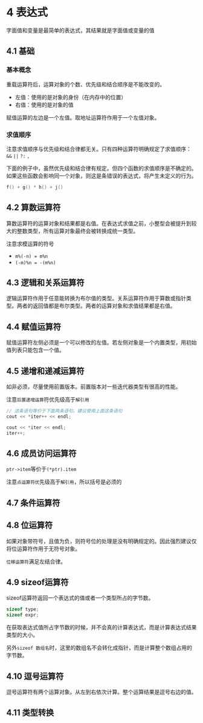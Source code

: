 # 4 表达式

字面值和变量是最简单的表达式，其结果就是字面值或变量的值

## 4.1 基础

### 基本概念

重载运算符后，运算对象的个数、优先级和结合顺序是不能改变的。

- 左值：使用的是对象的身份（在内存中的位置）
- 右值：使用的是对象的值

赋值运算的左边是一个左值。取地址运算符作用于一个左值对象。

### 求值顺序

注意求值顺序与优先级和结合律都无关。只有四种运算符明确规定了求值顺序：`&&` `||` `?:` `,`

下面的例子中，虽然优先级和结合律有规定。但四个函数的求值顺序是不确定的。如果这些函数会影响同一个对象，则这是条错误的表达式，将产生未定义的行为。

```cpp
f() + g() * h() + j()
```

## 4.2 算数运算符

算数运算符的运算对象和结果都是右值。在表达式求值之前，小整型会被提升到较大的整数类型，所有运算对象最终会被转换成统一类型。

注意求模运算的符号

- `m%(-n) = m%n`
- `(-m)%n = -(m%n)`

## 4.3 逻辑和关系运算符

逻辑运算符作用于任意能转换为布尔值的类型。关系运算符作用于算数或指针类型。两者的返回值都是布尔类型。两者的运算对象和求值结果都是右值。

## 4.4 赋值运算符

赋值运算符左侧必须是一个可以修改的左值。若左侧对象是一个内置类型，用初始值列表只能包含一个值。

## 4.5 递增和递减运算符

如非必须，尽量使用前置版本。前置版本对一些迭代器类型有很高的性能。

注意`后置递增运算`符优先级高于`解引用`

```cpp
// 这条语句等价于下面两条语句。建议使用上面这条语句
cout << *iter++ << endl;

cout << *iter << endl;
iter++;
```

## 4.6 成员访问运算符

`ptr->item`等价于`(*ptr).item`

注意`点运算符优`先级高于`解引用`，所以括号是必须的

## 4.7 条件运算符

## 4.8 位运算符

如果对象带符号，且值为负，则符号位的处理是没有明确规定的。因此强烈建议仅将位运算符作用于无符号对象。

`位移运算符`满足左结合律。

## 4.9 sizeof运算符

sizeof运算符返回一个表达式的值或者一个类型所占的字节数。

```cpp
sizeof type;
sizeof expr;
```

在获取表达式值所占字节数的时候，并不会真的计算表达式，而是计算表达式结果类型的大小。

另外`sizeof 数组名`时，这里的数组名不会转化成指针，而是计算整个数组占用的字节数。

## 4.10 逗号运算符

逗号运算符有两个运算对象。从左到右依次计算。整个运算结果是逗号右边的值。

## 4.11 类型转换


